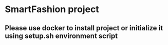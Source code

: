 # SmartFashion project

## Please use docker to install project or initialize it using setup.sh environment script  
